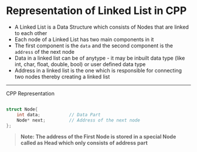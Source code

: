 # Representation of Linked List in CPP

- A Linked List is a Data Structure which consists of Nodes that are linked to each other
- Each node of a Linked List has two main components in it
- The first component is the `data` and the second component is the `address` of the next node
- Data in a linked list can be of anytype - it may be inbuilt data type (like int, char, float, double, bool) or user defined data type
- Address in a linked list is the one which is responsible for connecting two nodes thereby creating a linked list

---

CPP Representation

``` cpp

struct Node{
    int data;           // Data Part
    Node* next;         // Address of the next node
};

```

> **Note: The address of the First Node is stored in a special Node called as Head which only consists of address part**
